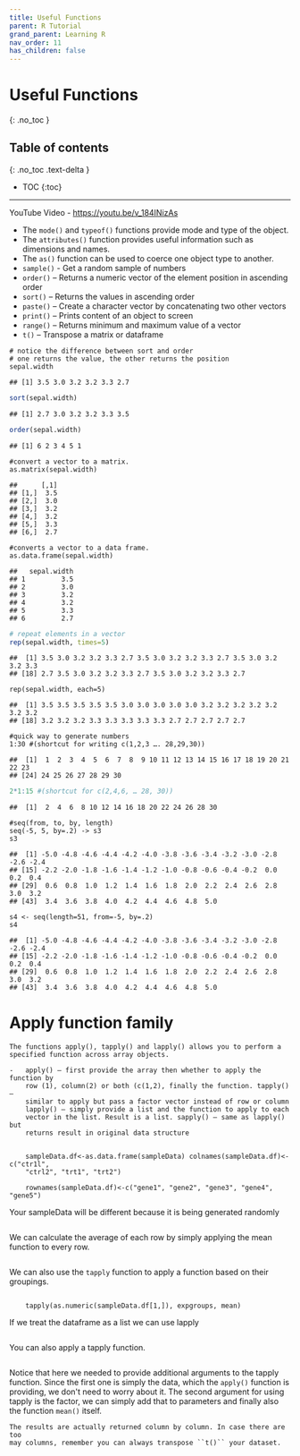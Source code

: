 ```yaml
---
title: Useful Functions
parent: R Tutorial
grand_parent: Learning R
nav_order: 11
has_children: false
---
```


# Useful Functions
{: .no_toc }


## Table of contents
{: .no_toc .text-delta }

- TOC
{:toc}

---

YouTube Video - <https://youtu.be/v_184INizAs>

-   The `mode()` and `typeof()` functions provide mode and type of the object.
-   The `attributes()` function provides useful information such as dimensions and names.
-   The `as()` function can be used to coerce one object type to another.
-   `sample()` - Get a random sample of numbers
-   `order()` – Returns a numeric vector of the element position in ascending order
-   `sort()` – Returns the values in ascending order
-   `paste()` – Create a character vector by concatenating two other vectors
-   `print()` – Prints content of an object to screen
-   `range()` – Returns minimum and maximum value of a vector
-   `t()` – Transpose a matrix or dataframe


```{r}
# notice the difference between sort and order
# one returns the value, the other returns the position
sepal.width
```

    ## [1] 3.5 3.0 3.2 3.2 3.3 2.7

``` r
sort(sepal.width)
```

    ## [1] 2.7 3.0 3.2 3.2 3.3 3.5

``` r
order(sepal.width)           
```

    ## [1] 6 2 3 4 5 1

```{r}
#convert a vector to a matrix.
as.matrix(sepal.width)
```

    ##      [,1]
    ## [1,]  3.5
    ## [2,]  3.0
    ## [3,]  3.2
    ## [4,]  3.2
    ## [5,]  3.3
    ## [6,]  2.7

```{r}
#converts a vector to a data frame.
as.data.frame(sepal.width)
```

    ##   sepal.width
    ## 1         3.5
    ## 2         3.0
    ## 3         3.2
    ## 4         3.2
    ## 5         3.3
    ## 6         2.7

``` r
# repeat elements in a vector
rep(sepal.width, times=5)
```

    ##  [1] 3.5 3.0 3.2 3.2 3.3 2.7 3.5 3.0 3.2 3.2 3.3 2.7 3.5 3.0 3.2 3.2 3.3
    ## [18] 2.7 3.5 3.0 3.2 3.2 3.3 2.7 3.5 3.0 3.2 3.2 3.3 2.7

```{r}
rep(sepal.width, each=5)
```

    ##  [1] 3.5 3.5 3.5 3.5 3.5 3.0 3.0 3.0 3.0 3.0 3.2 3.2 3.2 3.2 3.2 3.2 3.2
    ## [18] 3.2 3.2 3.2 3.3 3.3 3.3 3.3 3.3 2.7 2.7 2.7 2.7 2.7

```{r}
#quick way to generate numbers
1:30 #(shortcut for writing c(1,2,3 …. 28,29,30))
```

    ##  [1]  1  2  3  4  5  6  7  8  9 10 11 12 13 14 15 16 17 18 19 20 21 22 23
    ## [24] 24 25 26 27 28 29 30

``` r
2*1:15 #(shortcut for c(2,4,6, … 28, 30))
```

    ##  [1]  2  4  6  8 10 12 14 16 18 20 22 24 26 28 30

```{r}
#seq(from, to, by, length)
seq(-5, 5, by=.2) -> s3
s3
```

    ##  [1] -5.0 -4.8 -4.6 -4.4 -4.2 -4.0 -3.8 -3.6 -3.4 -3.2 -3.0 -2.8 -2.6 -2.4
    ## [15] -2.2 -2.0 -1.8 -1.6 -1.4 -1.2 -1.0 -0.8 -0.6 -0.4 -0.2  0.0  0.2  0.4
    ## [29]  0.6  0.8  1.0  1.2  1.4  1.6  1.8  2.0  2.2  2.4  2.6  2.8  3.0  3.2
    ## [43]  3.4  3.6  3.8  4.0  4.2  4.4  4.6  4.8  5.0

```{r}
s4 <- seq(length=51, from=-5, by=.2)
s4
```

    ##  [1] -5.0 -4.8 -4.6 -4.4 -4.2 -4.0 -3.8 -3.6 -3.4 -3.2 -3.0 -2.8 -2.6 -2.4
    ## [15] -2.2 -2.0 -1.8 -1.6 -1.4 -1.2 -1.0 -0.8 -0.6 -0.4 -0.2  0.0  0.2  0.4
    ## [29]  0.6  0.8  1.0  1.2  1.4  1.6  1.8  2.0  2.2  2.4  2.6  2.8  3.0  3.2
    ## [43]  3.4  3.6  3.8  4.0  4.2  4.4  4.6  4.8  5.0



# Apply function family

    The functions apply(), tapply() and lapply() allows you to perform a
    specified function across array objects.

    -   apply() – first provide the array then whether to apply the function by
        row (1), column(2) or both (c(1,2), finally the function. tapply() –
        similar to apply but pass a factor vector instead of row or column
        lapply() – simply provide a list and the function to apply to each
        vector in the list. Result is a list. sapply() – same as lapply() but
        returns result in original data structure

```{r} sampleData<-matrix(sample(20:160, 20, replace=T)/10, ncol=4, nrow=5)

    sampleData.df<-as.data.frame(sampleData) colnames(sampleData.df)<-c("ctr1l",
    "ctrl2", "trt1", "trt2")

    rownames(sampleData.df)<-c("gene1", "gene2", "gene3", "gene4", "gene5")

```

Your sampleData will be different because it is being generated randomly

```{r} sampleData
```

We can calculate the average of each row by simply applying the mean
    function to every row.

```{r} apply(sampleData, 1, mean)
```

We can also use the `tapply` function to apply a function based on their
    groupings.

```{r} expgroups = factor(c("ctrl", "ctrl", "trt", "trt"))

    tapply(as.numeric(sampleData.df[1,]), expgroups, mean)
```

If we treat the dataframe as a list we can use lapply

```{r} lapply(sampleData.df, mean)
```

You can also apply a tapply function.

```{r} apply(sampleData.df, 1, tapply, expgroups, mean)
```

Notice that here we needed to provide additional arguments to the tapply
    function. Since the first one is simply the data, which the ``apply()``
    function is providing, we don't need to worry about it. The second argument
    for using tapply is the factor, we can simply add that to parameters and
    finally also the function ``mean()`` itself.

    The results are actually returned column by column. In case there are too
    may columns, remember you can always transpose ``t()`` your dataset.

```{r} t(apply(sampleData.df, 1, tapply, expgroups, mean))

```
